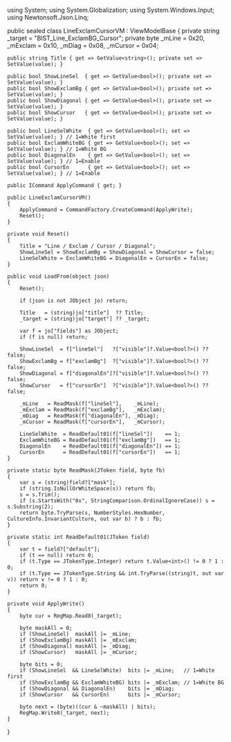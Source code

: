 using System;
using System.Globalization;
using System.Windows.Input;
using Newtonsoft.Json.Linq;

public sealed class LineExclamCursorVM : ViewModelBase
{
    private string _target = "BIST_Line_ExclamBG_Cursor";
    private byte _mLine = 0x20, _mExclam = 0x10, _mDiag = 0x08, _mCursor = 0x04;

    public string Title { get => GetValue<string>(); private set => SetValue(value); }

    public bool ShowLineSel  { get => GetValue<bool>(); private set => SetValue(value); }
    public bool ShowExclamBg { get => GetValue<bool>(); private set => SetValue(value); }
    public bool ShowDiagonal { get => GetValue<bool>(); private set => SetValue(value); }
    public bool ShowCursor   { get => GetValue<bool>(); private set => SetValue(value); }

    public bool LineSelWhite  { get => GetValue<bool>(); set => SetValue(value); } // 1=White first
    public bool ExclamWhiteBG { get => GetValue<bool>(); set => SetValue(value); } // 1=White BG
    public bool DiagonalEn    { get => GetValue<bool>(); set => SetValue(value); } // 1=Enable
    public bool CursorEn      { get => GetValue<bool>(); set => SetValue(value); } // 1=Enable

    public ICommand ApplyCommand { get; }

    public LineExclamCursorVM()
    {
        ApplyCommand = CommandFactory.CreateCommand(ApplyWrite);
        Reset();
    }

    private void Reset()
    {
        Title = "Line / Exclam / Cursor / Diagonal";
        ShowLineSel = ShowExclamBg = ShowDiagonal = ShowCursor = false;
        LineSelWhite = ExclamWhiteBG = DiagonalEn = CursorEn = false;
    }

    public void LoadFrom(object json)
    {
        Reset();

        if (json is not JObject jo) return;

        Title   = (string)jo["title"]  ?? Title;
        _target = (string)jo["target"] ?? _target;

        var f = jo["fields"] as JObject; 
        if (f is null) return;

        ShowLineSel  = f["lineSel"]   ?["visible"]?.Value<bool?>() ?? false;
        ShowExclamBg = f["exclamBg"]  ?["visible"]?.Value<bool?>() ?? false;
        ShowDiagonal = f["diagonalEn"]?["visible"]?.Value<bool?>() ?? false;
        ShowCursor   = f["cursorEn"]  ?["visible"]?.Value<bool?>() ?? false;

        _mLine   = ReadMask(f["lineSel"],    _mLine);
        _mExclam = ReadMask(f["exclamBg"],   _mExclam);
        _mDiag   = ReadMask(f["diagonalEn"], _mDiag);
        _mCursor = ReadMask(f["cursorEn"],   _mCursor);

        LineSelWhite  = ReadDefault01(f["lineSel"])    == 1;
        ExclamWhiteBG = ReadDefault01(f["exclamBg"])   == 1;
        DiagonalEn    = ReadDefault01(f["diagonalEn"]) == 1;
        CursorEn      = ReadDefault01(f["cursorEn"])   == 1;
    }

    private static byte ReadMask(JToken field, byte fb)
    {
        var s = (string)field?["mask"];
        if (string.IsNullOrWhiteSpace(s)) return fb;
        s = s.Trim();
        if (s.StartsWith("0x", StringComparison.OrdinalIgnoreCase)) s = s.Substring(2);
        return byte.TryParse(s, NumberStyles.HexNumber, CultureInfo.InvariantCulture, out var b) ? b : fb;
    }

    private static int ReadDefault01(JToken field)
    {
        var t = field?["default"];
        if (t == null) return 0;
        if (t.Type == JTokenType.Integer) return t.Value<int>() != 0 ? 1 : 0;
        if (t.Type == JTokenType.String && int.TryParse((string)t, out var v)) return v != 0 ? 1 : 0;
        return 0;
    }

    private void ApplyWrite()
    {
        byte cur = RegMap.Read8(_target);

        byte maskAll = 0;
        if (ShowLineSel)  maskAll |= _mLine;
        if (ShowExclamBg) maskAll |= _mExclam;
        if (ShowDiagonal) maskAll |= _mDiag;
        if (ShowCursor)   maskAll |= _mCursor;

        byte bits = 0;
        if (ShowLineSel  && LineSelWhite)  bits |= _mLine;   // 1=White first
        if (ShowExclamBg && ExclamWhiteBG) bits |= _mExclam; // 1=White BG
        if (ShowDiagonal && DiagonalEn)    bits |= _mDiag;
        if (ShowCursor   && CursorEn)      bits |= _mCursor;

        byte next = (byte)((cur & ~maskAll) | bits);
        RegMap.Write8(_target, next);
    }
}